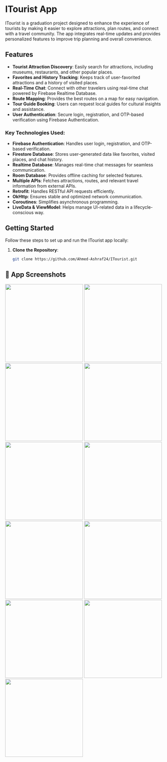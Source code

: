 # ITourist App

ITourist is a graduation project designed to enhance the experience of tourists by making it easier to explore attractions, plan routes, and connect with a travel community. The app integrates real-time updates and provides personalized features to improve trip planning and overall convenience.

## Features

- **Tourist Attraction Discovery**: Easily search for attractions, including museums, restaurants, and other popular places.
- **Favorites and History Tracking**: Keeps track of user-favorited attractions and a history of visited places.
- **Real-Time Chat**: Connect with other travelers using real-time chat powered by Firebase Realtime Database.
- **Route Mapping**: Provides the best routes on a map for easy navigation.
- **Tour Guide Booking**: Users can request local guides for cultural insights and assistance.
- **User Authentication**: Secure login, registration, and OTP-based verification using Firebase Authentication.


### Key Technologies Used:
- **Firebase Authentication**: Handles user login, registration, and OTP-based verification.
- **Firestore Database**: Stores user-generated data like favorites, visited places, and chat history.
- **Realtime Database**: Manages real-time chat messages for seamless communication.
- **Room Database**: Provides offline caching for selected features.
- **Multiple APIs**: Fetches attractions, routes, and relevant travel information from external APIs.
- **Retrofit**: Handles RESTful API requests efficiently.
- **OkHttp**: Ensures stable and optimized network communication.
- **Coroutines**: Simplifies asynchronous programming.
- **LiveData & ViewModel**: Helps manage UI-related data in a lifecycle-conscious way.

## Getting Started

Follow these steps to set up and run the ITourist app locally:

1. **Clone the Repository**:
   ```bash
   git clone https://github.com/Ahmed-Ashraf24/ITourist.git
## 📱 App Screenshots

<p float="left">
   <img src="https://github.com/Ahmed-Ashraf24/Itourist/blob/main/app/src/main/res/Screens/Auth/sign%20up.png" width="250" />
   <img src="https://github.com/Ahmed-Ashraf24/Itourist/blob/main/app/src/main/res/Screens/Auth/sign%20in.png" width="250" />
  <img src="https://github.com/Ahmed-Ashraf24/Itourist/blob/main/app/src/main/res/Screens/Genral/home.png" width="250" />
  <img src="https://github.com/Ahmed-Ashraf24/Itourist/blob/main/app/src/main/res/Screens/Genral/search.png" width="250" />
  <img src="https://github.com/Ahmed-Ashraf24/Itourist/blob/main/app/src/main/res/Screens/Genral/place.png" width="250" />
    <img src="https://github.com/Ahmed-Ashraf24/Itourist/blob/main/app/src/main/res/Screens/Genral/your%20requests.png" width="250" />
    <img src="https://github.com/Ahmed-Ashraf24/Itourist/blob/main/app/src/main/res/Screens/Chat/chat.png" width="250" />
    <img src="https://github.com/Ahmed-Ashraf24/Itourist/blob/main/app/src/main/res/Screens/Profile/profile1.png" width="250" />
    <img src="https://github.com/Ahmed-Ashraf24/Itourist/blob/main/app/src/main/res/Screens/Profile/profile2.png" width="250" />
    <img src="https://github.com/Ahmed-Ashraf24/Itourist/blob/main/app/src/main/res/Screens/Profile/profile3.png" width="250" />
        <img src="https://github.com/Ahmed-Ashraf24/Itourist/blob/main/app/src/main/res/Screens/Profile/profile4.png" width="250" />

    
</p>
